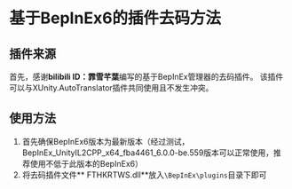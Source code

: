 # 基于BepInEx6的插件去码方法 #

## 插件来源 ## 

首先，感谢**bilibili ID：霏雪芊葉**编写的基于BepInEx管理器的去码插件。
该插件可以与XUnity.AutoTranslator插件共同使用且不发生冲突。

## 使用方法 ##

1. 首先确保BepInEx6版本为最新版本（经过测试，BepInEx_UnityIL2CPP_x64_fba4461_6.0.0-be.559版本可以正常使用，推荐使用不低于此版本的BepInEx6）
2. 将去码插件文件**	FTHKRTWS.dll**放入`\BepInEx\plugins`目录下即可